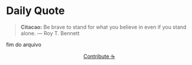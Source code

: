 # Daily Quote

> **Citacao:** Be brave to stand for what you believe in even if you stand alone. — Roy T. Bennett

fim do arquivo

<watermark-footer>
<p align="center">
  <a href="https://github.com/ruisuan/ruisuan/blob/main/contribute.md">Contribute ☕</a>
</p>
</watermark-footer>
